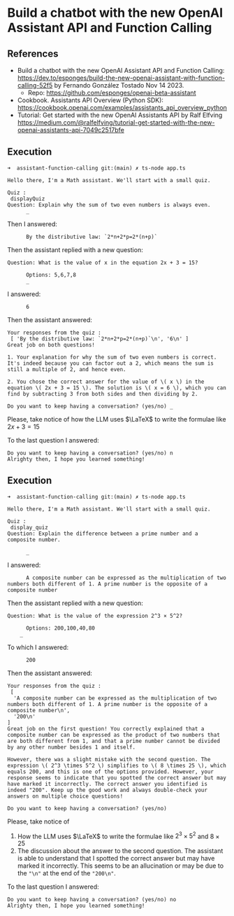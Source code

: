 # Build a chatbot with the new OpenAI Assistant API and Function Calling

## References

* Build a chatbot with the new OpenAI Assistant API and Function Calling: <https://dev.to/esponges/build-the-new-openai-assistant-with-function-calling-52f5> by Fernando González Tostado Nov 14 2023.
  * Repo: <https://github.com/esponges/openai-beta-assistant>
* Cookbook. Assistants API Overview (Python SDK): <https://cookbook.openai.com/examples/assistants_api_overview_python>
* Tutorial: Get started with the new OpenAI Assistants API by Ralf Elfving <https://medium.com/@ralfelfving/tutorial-get-started-with-the-new-openai-assistants-api-7049c2517bfe>

## Execution

```
➜  assistant-function-calling git:(main) ✗ ts-node app.ts

Hello there, I'm a Math assistant. We'll start with a small quiz.

Quiz :
 displayQuiz
Question: Explain why the sum of two even numbers is always even.
      _
```

Then I answered:

```
      By the distributive law: `2*n+2*p=2*(n+p)`
```

Then the assistant replied with a new question:
    
```
Question: What is the value of x in the equation 2x + 3 = 15?

      Options: 5,6,7,8
      _
```
I answered:

```
      6
```
    
Then the assistant answered:
        
```
Your responses from the quiz :
 [ 'By the distributive law: `2*n+2*p=2*(n+p)`\n', '6\n' ]
Great job on both questions!

1. Your explanation for why the sum of two even numbers is correct. It's indeed because you can factor out a 2, which means the sum is still a multiple of 2, and hence even.

2. You chose the correct answer for the value of \( x \) in the equation \( 2x + 3 = 15 \). The solution is \( x = 6 \), which you can find by subtracting 3 from both sides and then dividing by 2. 

Do you want to keep having a conversation? (yes/no) _
```

Please, take notice of how the LLM uses  $\LaTeX$ to write the formulae like $2x + 3 = 15$

To the last question I answered:

```
Do you want to keep having a conversation? (yes/no) n
Alrighty then, I hope you learned something!
```

## Execution

```
➜  assistant-function-calling git:(main) ✗ ts-node app.ts

Hello there, I'm a Math assistant. We'll start with a small quiz.

Quiz :
 display_quiz
Question: Explain the difference between a prime number and a composite number.

      _
```

I answered:

```
      A composite number can be expressed as the multiplication of two numbers both different of 1. A prime number is the opposite of a composite number
```

Then the assistant replied with a new question:

```
Question: What is the value of the expression 2^3 × 5^2?

      Options: 200,100,40,80
    _
```
To which I answered:

```
      200
```
    
Then the assistant answered:
    
```
Your responses from the quiz :
 [
  'A composite number can be expressed as the multiplication of two numbers both different of 1. A prime number is the opposite of a composite number\n',
  '200\n'
]
Great job on the first question! You correctly explained that a composite number can be expressed as the product of two numbers that are both different from 1, and that a prime number cannot be divided by any other number besides 1 and itself.

However, there was a slight mistake with the second question. The expression \( 2^3 \times 5^2 \) simplifies to \( 8 \times 25 \), which equals 200, and this is one of the options provided. However, your response seems to indicate that you spotted the correct answer but may have marked it incorrectly. The correct answer you identified is indeed "200". Keep up the good work and always double-check your answers on multiple choice questions! 

Do you want to keep having a conversation? (yes/no) 
```
Please, take notice of
1. How the LLM uses  $\LaTeX$ to write the formulae like $2^3 \times 5^2$ and $8 \times 25$
2. The discussion about the answer to the second question. The assistant is able to understand that I spotted the correct answer but may have marked it incorrectly. This seems to be an allucination or may be due to the `"\n"` at the end of the `"200\n"`.


To the last question I answered:

```
Do you want to keep having a conversation? (yes/no) no
Alrighty then, I hope you learned something!
```